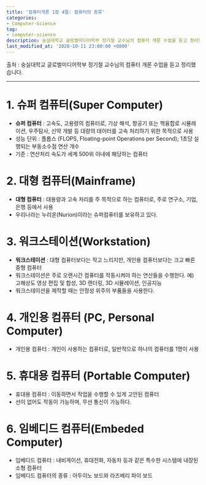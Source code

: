 ```yaml
---
title: '컴퓨터개론 1장 4절: 컴퓨터의 종류'
categories:
- Computer-Science
tag:
- computer-science
description: 숭실대학교 글로벌미디어학부 정기철 교수님의 컴퓨터 개론 수업을 듣고 정리했습니다.
last_modified_at: '2020-10-11 23:00:00 +0800'
---
```


출처 : 숭실대학교 글로벌미디어학부 정기철 교수님의 컴퓨터 개론 수업을 듣고 정리했습니다.

---
# 1. 슈퍼 컴퓨터(Super Computer)
- **슈퍼 컴퓨터** : 고속도, 고용량의 컴퓨터로, 기상 해석, 항공기 또는 핵융합로 시뮬레이션, 우주탐사, 신약 개발 등 대량의 데이터를 고속 처리하기 위한 목적으로 사용
- 성능 단위 :  플롭스 (FLOPS, Floating-point Operations per Second);
		    1초당 실행되는 부동소수점 연산 개수
- 기준 : 연산처리 속도가 세계 500위 이내에 해당하는 컴퓨터

# 2. 대형 컴퓨터(Mainframe)
- **대형 컴퓨터** : 대용량과 고속 처리를 주 목적으로 하는 컴퓨터로, 주로 연구소, 기업, 은행 등에서 사용
- 우리나라는  누리온(Nurion)이라는 슈퍼컴퓨터를 보유하고 있다.

# 3. 워크스테이션(Workstation)
- **워크스테이션** : 대형 컴퓨터보다는 작고 느리지만, 개인용 컴퓨터보다는 크고 빠른 중형 컴퓨터
- 워크스테이션은 주로 오랜시간 컴퓨터를 작동시켜야 하는 연산들을 수행한다.
  예) 고해상도 영상 편집 및 합성, 3D 랜더링, 3D 시뮬레이션, 인공지능
- 워크스테이션을 제작할 때는 안정성 위주의 부품들을 사용한다.

# 4. 개인용 컴퓨터 (PC, Personal Computer)
- 개인용 컴퓨터 : 개인이 사용하는 컴퓨터로, 일반적으로 하나의 컴퓨터를 1명이 사용

# 5. 휴대용 컴퓨터 (Portable Computer)
- 휴대용 컴퓨터 : 이동하면서 작업을 수행할 수 있게 고안된 컴퓨터
- 선이 없어도 작동이 가능하며, 무선 통신이 가능하다.

# 6. 임베디드 컴퓨터(Embeded Computer)
- 임베디드 컴퓨터 : 내비게이션, 휴대전화, 자동차 등과 같은 특수한 시스템에 내장된 소형 컴퓨터
- 임베디드 컴퓨터의 종류 : 아두이노 보드와 라즈베리 파이 보드